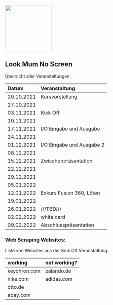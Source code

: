 <img src="https://user-images.githubusercontent.com/38649555/137641170-5082f39e-cde6-4ece-86e2-6bbc21a6b118.gif" width="150"/>

Look Mum No Screen
---------------------
Übersicht aller Veranstaltungen:

| Datum     | Veranstaltung |
| :------------     |:------------  |
| 20.10.2021 | Kursvorstellung | 
| 27.10.2021 || 
| 03.11.2021 | Kick Off | 
| 10.11.2021 || 
| 17.11.2021 | I/O Eingabe und Ausgabe | 
| 24.11.2021 ||
| 01.12.2021 | I/O Eingabe und Ausgabe 2 | 
| 08.12.2021 ||
| 15.12.2021 | Zwischenpräsentation |
| 22.12.2021 ||
| 29.12.2021 ||
| 05.01.2022 ||
| 12.01.2022 | Exkurs Fusion 360, Löten |
| 19.01.2022 ||
| 26.01.2022 | ///TBD/// |
| 02.02.2022 | white card |
| 09.02.2022 | Abschlusspräsentation |

### Web Scraping Websites:
Liste von Websites aus der Kick Off Veranstaltung:

| working           | not working?  |
| :------------     |:------------  |
| keychron.com      | zalando.de    | 
| nike.com          | adidas.com    |   
| otto.de           |               |  
| ebay.com          |               | 
